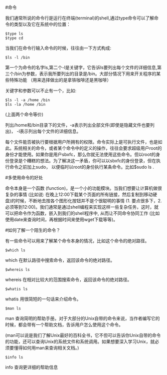 #命令

我们通常所说的命令行是运行在终端(terminal)的shell,通过type命令可以了解命令的类型以及它在系统中的位置：

	$type ls
	$type cd
	
当我们在命令行输入命令的时候，往往由一下方式构成:
	
	$ls -l /bin

第一个为命令的名字ls,第二个-l是关键字，它告诉ls要列出每个文件的详细信息,第三个/bin为参数，表示我所要列出的目录是/bin。大部分情况下用来开关程序的某些特殊功能 （用来选择做出的是拿铁咖啡还是黑咖啡）

关键字和参数可以不止有一个，比如:

	$ls -l -a /home /bin
	$ls -la /home /bin

(上面两个命令等价)

列出/home和/bin目录下的文件，-a表示列出全部文件(即使是隐藏文件也要列出)， -l表示列出每个文件的详细信息。

每个文件能否被执行要根据用户所拥有的权限。命令实际上是可执行文件，也是如此。系统相关的命令，或者某个命令中的定义的操作，往往会要求超级用户root的身份才能使用。如果你是用户sbxfc，那么你就无法使用这些命令。但以root的身份登录是个糟糕的想法。为了解决这一矛盾，你可以以sbxfc的身份登录，但在执行命令之前加上sudo， 以便临时以root的身份执行某条命令。比如$sudo ls .

#多使用命令的好处

命令本身是一个函数 (function)，是一个小的功能模块。当我们想要让计算机做很复杂的事情 (比如说: 在晚上12:00下载某个页面的所有链接，然后复制到移动硬盘)的时候，不断地去按各个图形化按钮并不是个很聪明的事情 (1. 要点很多下，2. 必须等到12:00)。我们通常是通过shell编程来实现这样一些复杂任务，这时，就可以把命令作为函数，嵌入到我们的shell程序中, 从而让不同命令协同工作 (比如使用date来查询时间，再根据时间来使用wget下载等等)。

#如何了解一个陌生的命令？

有一些命令可以用来了解某个命令本身的情况，比如这个命令的绝对路径。

	$which ls

which 在默认路径中搜索命令，返回该命令的绝对路径。

	$whereis ls

whereis 在相对比较大的范围搜索命令，返回该命令的绝对路径。

	$whatis ls

whatis 用很简短的一句话来介绍命令。

	$man ls
	
man 查询简明的帮助手册。对于大部分的Unix自带的命令来说，当作者编写它的时候，都会带有一个帮助文档，告诉用户怎么使用这个命令。

(man可以说是我们了解Unix最好的百科全书，它不但可以告诉你Unix自带的命令的功能，还可以查询Unix的系统文件和系统调用。如果想要深入学习Unix，就必须要懂得如何用man来查询相关文档。)

	$info ls

info 查询更详细的帮助信息

